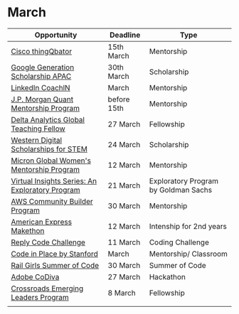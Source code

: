 # March

Opportunity|Deadline|Type
----|-----|-----
[Cisco thingQbator](https://thingqbator.nasscomfoundation.org/login) | 15th March | Mentorship
[Google Generation Scholarship APAC](https://buildyourfuture.withgoogle.com/scholarships/generation-google-scholarship-apac/) | 30th March | Scholarship
[LinkedIn CoachlN](https://coachin2021.splashthat.com/) | March | Mentorship
[J.P. Morgan Quant Mentorship Program](https://jpmc.recsolu.com/external/events/7fhj8JsCg3MnReoSQFtVVg) | before 15th | Mentorship
[Delta Analytics Global Teaching Fellow](http://www.deltanalytics.org/global-teaching-fellowship-application.html) | 27 March | Fellowship
[Western Digital Scholarships for STEM](https://www.westerndigital.com/company/corporate-philanthropy/scholarship-programs) | 24 March | Scholarship
[Micron Global Women's Mentorship Program](https://www.google.com/url?sa=t&source=web&rct=j&url=https://www.dieti.unina.it/images/opportunita/Micron_Global_Women_s_Mentorship_Program_2021.pdf&ved=2ahUKEwja_-yp1LHwAhXxgtgFHaSSAZ0QFjAAegQIBRAC&usg=AOvVaw3eGcIEC7VUWC-D23LuQpeo) | 12 March | Mentorship
[Virtual Insights Series: An Exploratory Program](https://www.goldmansachs.com/careers/students/programs/americas/undergrad-virtual-insight-series.html) | 21 March | Exploratory Program by Goldman Sachs
[AWS Community Builder Program](https://aws.amazon.com/developer/community/community-builders/) | 30 March | Mentorship
[American Express Makethon](https://american-express-makeathon-2021.hackerearth.com/) | 12 March | Intenship for 2nd years
[Reply Code Challenge](https://www.reply.com/en/newsroom/events/reply-code-challenge-2021) | 11 March | Coding Challenge
[Code in Place by Stanford](https://codeinplace.stanford.edu/) | March | Mentorship/ Classroom
[Rail Girls Summer of Code](https://railsgirlssummerofcode.org/) | 30 March | Summer of Code
[Adobe CoDiva](https://www.firstnaukri.com/careers/customised/landingpage/adobe/codiva/index.html) | 27 March | Hackathon
[Crossroads Emerging Leaders Program](https://cmes.fas.harvard.edu/crossroads-emerging-leaders-program) | 8 March | Fellowship
[]() |  | 
